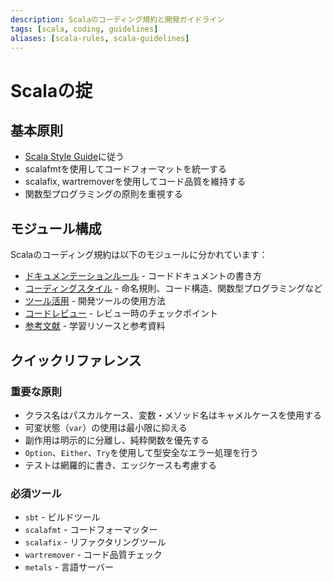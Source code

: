 ```yaml
---
description: Scalaのコーディング規約と開発ガイドライン
tags: [scala, coding, guidelines]
aliases: [scala-rules, scala-guidelines]
---
```


# Scalaの掟

## 基本原則

- [Scala Style Guide](https://docs.scala-lang.org/style/)に従う
- scalafmtを使用してコードフォーマットを統一する
- scalafix, wartremoverを使用してコード品質を維持する
- 関数型プログラミングの原則を重視する

## モジュール構成

Scalaのコーディング規約は以下のモジュールに分かれています：

- [ドキュメンテーションルール](scala/scaladoc.md) - コードドキュメントの書き方
- [コーディングスタイル](scala/scalastyle.md) - 命名規則、コード構造、関数型プログラミングなど
- [ツール活用](scala/scalatools.md) - 開発ツールの使用方法
- [コードレビュー](scala/scalareview.md) - レビュー時のチェックポイント
- [参考文献](scala/scalarefs.md) - 学習リソースと参考資料

## クイックリファレンス

### 重要な原則

- クラス名はパスカルケース、変数・メソッド名はキャメルケースを使用する
- 可変状態（`var`）の使用は最小限に抑える
- 副作用は明示的に分離し、純粋関数を優先する
- `Option`、`Either`、`Try`を使用して型安全なエラー処理を行う
- テストは網羅的に書き、エッジケースも考慮する

### 必須ツール

- `sbt` - ビルドツール
- `scalafmt` - コードフォーマッター
- `scalafix` - リファクタリングツール
- `wartremover` - コード品質チェック
- `metals` - 言語サーバー
